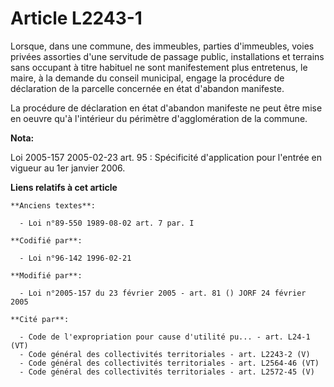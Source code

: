 # Article L2243-1

Lorsque, dans une commune, des immeubles, parties d'immeubles, voies privées assorties d'une servitude de passage public,
installations et terrains sans occupant à titre habituel ne sont manifestement plus entretenus, le maire, à la demande du
conseil municipal, engage la procédure de déclaration de la parcelle concernée en état d'abandon manifeste.

La procédure de déclaration en état d'abandon manifeste ne peut être mise en oeuvre qu'à l'intérieur du périmètre
d'agglomération de la commune.

**Nota:**

Loi 2005-157 2005-02-23 art. 95 : Spécificité d'application pour l'entrée en vigueur au 1er janvier 2006.

**Liens relatifs à cet article**

	**Anciens textes**:

	  - Loi n°89-550 1989-08-02 art. 7 par. I

	**Codifié par**:

	  - Loi n°96-142 1996-02-21

	**Modifié par**:

	  - Loi n°2005-157 du 23 février 2005 - art. 81 () JORF 24 février 2005

	**Cité par**:

	  - Code de l'expropriation pour cause d'utilité pu... - art. L24-1 (VT)
	  - Code général des collectivités territoriales - art. L2243-2 (V)
	  - Code général des collectivités territoriales - art. L2564-46 (VT)
	  - Code général des collectivités territoriales - art. L2572-45 (V)
